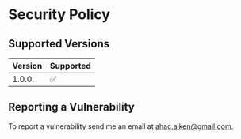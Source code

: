 # Security Policy

## Supported Versions

| Version | Supported          |
| ------- | ------------------ |
| 1.0.0.  | :white_check_mark: |

## Reporting a Vulnerability

To report a vulnerability send me an email at ahac.aiken@gmail.com.
